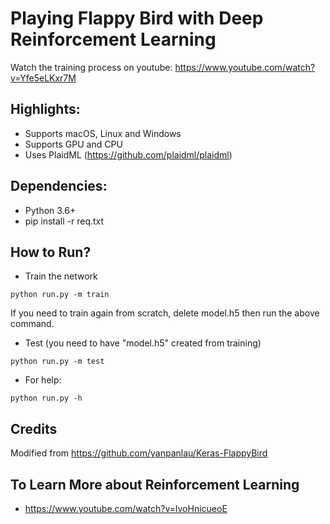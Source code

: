 # Playing Flappy Bird with Deep Reinforcement Learning
Watch the training process on youtube: https://www.youtube.com/watch?v=Yfe5eLKxr7M

## Highlights:
* Supports macOS, Linux and Windows
* Supports GPU and CPU
* Uses PlaidML (https://github.com/plaidml/plaidml)

## Dependencies:
* Python 3.6+
* pip install -r req.txt

## How to Run?

* Train the network
```
python run.py -m train
```
If you need to train again from scratch, delete model.h5 then run the above command.

* Test (you need to have "model.h5" created from training)
```
python run.py -m test
```

* For help:
```
python run.py -h
```

## Credits
Modified from https://github.com/yanpanlau/Keras-FlappyBird

## To Learn More about Reinforcement Learning
* https://www.youtube.com/watch?v=lvoHnicueoE

